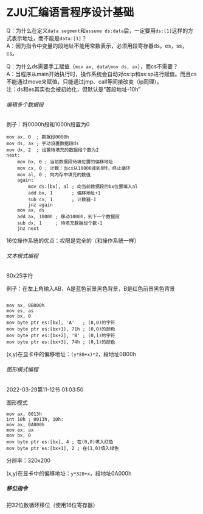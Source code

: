 # ZJU汇编语言程序设计基础


Q：为什么在定义`data segment`和`assume ds:data`后，一定要用`ds:[1]`这样的方式表示地址，而不能是`data:[1]`？  
A：因为指令中变量的段地址不能用常数表示，必须用段寄存器ds，es，ss，cs。

Q：为什么ds需要手工赋值（`mov ax, data\mov ds, ax`），而cs不需要？  
A：当程序从main开始执行时，操作系统会自动对cs:ip和ss:sp进行赋值。而且cs不能通过move来赋值，只能通过jmp、call等间接改变（ip同理）。  
注：ds和es其实也会被初始化，但默认是“首段地址-10h”

###### 编辑多个数据段
例子：将0000h段和1000h段置为0
```assembly
mov ax, 0  ; 数据段0000h
mov ds, ax ; 手动设置数据段ds
mov dx, 2  ; 设置待填充的数据段个数为2
next:
	mov bx, 0 ; 当前数据段待填位置的偏移地址
	mov cx, 0 ; 计数：当cx从10000减到0时，终止循环
	mov al, 0 ; 向内存中填充的数值
	again:
		mov ds:[bx], al ; 向当前数据段的bx位置填入al
		add bx, 1       ; 偏移地址+1
		sub cx, 1       ; 计数器-1
		jnz again
	mov ax, ds
	add ax, 1000h ; 移动1000h，到下一个数据段
	sub dx, 1     ; 待填充数据段个数-1
	jnz next
```

16位操作系统的优点：权限是完全的（和操作系统一样）

###### 文本模式编程
80x25字符

例子：在左上角输入AB，A是蓝色前景黑色背景，B是红色前景黑色背景
```assembly

mov ax, 0B800h
mov es, as
mov bx, 0
mov byte ptr es:[bx], 'A'   ; (0,0)的字符
mov byte ptr es:[bx+1], 71h ; (0,0)的颜色
mov byte ptr es:[bx+2], 'B' ; (0,1)的字符
mov byte ptr es:[bx+3], 74h ; (0,1)的颜色  
```

(x,y)在显卡中的偏移地址：`(y*80+x)*2`，段地址0B00h

###### 图形模式编程
2022-03-29第11-12节 01:03:50

图形模式
```assembly
mov ax, 0013h
int 10h ; 0013h, 10h: 
mov ax, 0A000h
mov ex, ax
mov bx, 0
mov byte ptr es:[bx], 4 ; 在(0,0)填入红色
mov byte ptr es:[bx+1], 2 ; 在(1,0)填入绿色
```

分辨率：320x200

(x,y)在显卡中的偏移地址：`y*320+x`，段地址0A000h

##### 移位指令
把32位数循环移位（使用16位寄存器）

